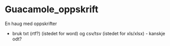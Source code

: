 # Guacamole_oppskrift
En haug med oppskrifter
- bruk txt (rtf?) (istedet for word) og csv/tsv (istedet for xls/xlsx) - kanskje odt?
